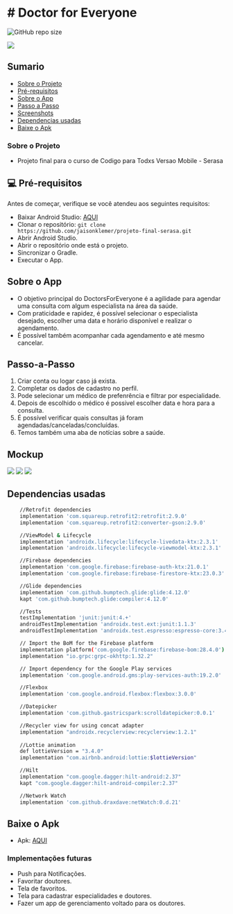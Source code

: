 # # Doctor for Everyone

<!---Esses são exemplos. Veja https://shields.io para outras pessoas ou para personalizar este conjunto de escudos. Você pode querer incluir dependências, status do projeto e informações de licença aqui--->

![GitHub repo size](https://img.shields.io/github/repo-size/jaisonklemer/projeto-final-serasa)

<p>
  <img src="https://github.com/jaisonklemer/projeto-final-serasa/blob/master/images/Mockup%20doctor%20png.png" />
</p>

## Sumario
- [Sobre o Projeto](#sobre-o-projeto)
- [Pré-requisitos](#-pré-requisitos)
- [Sobre o App](#sobre-o-app)
- [Passo a Passo](#passo-a-passo)
- [Screenshots](#mockup)
- [Dependencias usadas](#dependencias-usadas)
- [Baixe o Apk](#baixe-o-apk)


### Sobre o Projeto
- Projeto final para o curso de Codigo para Todxs Versao Mobile - Serasa

## 💻 Pré-requisitos

Antes de começar, verifique se você atendeu aos seguintes requisitos:
<!---Estes são apenas requisitos de exemplo. Adicionar, duplicar ou remover conforme necessário--->
* Baixar Android Studio: [AQUI](https://developer.android.com/studio)
* Clonar o repositório: ```git clone https://github.com/jaisonklemer/projeto-final-serasa.git```
* Abrir Android Studio.
* Abrir o repositório onde está o projeto.
* Sincronizar o Gradle.
* Executar o App.

## Sobre o App
- O objetivo principal do DoctorsForEveryone é a agilidade para agendar uma consulta com algum especialista na área da saúde.
- Com praticidade e rapidez, é possível selecionar o especialista desejado, escolher uma data e horário disponível e realizar o agendamento. 
- É possível também acompanhar cada agendamento e até mesmo cancelar.

## Passo-a-Passo
1. Criar conta ou logar caso já exista.
2. Completar os dados de cadastro no perfil.
3. Pode selecionar um médico de prefenrência e filtrar por especialidade.
4. Depois de escolhido o médico é possivel escolher data e hora para a consulta.
5. É possível verificar quais consultas já foram agendadas/canceladas/concluídas.
6. Temos também uma aba de notícias sobre a saúde.

## Mockup
<p>
  <img src="https://github.com/jaisonklemer/projeto-final-serasa/blob/master/images/Page1.png" />
  <img src="https://github.com/jaisonklemer/projeto-final-serasa/blob/master/images/Page2.png" />
  <img src="https://github.com/jaisonklemer/projeto-final-serasa/blob/master/images/Page3.png" />
</p>

## Dependencias usadas
```sh
    //Retrofit dependencies
    implementation 'com.squareup.retrofit2:retrofit:2.9.0'
    implementation 'com.squareup.retrofit2:converter-gson:2.9.0'

    //ViewModel & Lifecycle
    implementation 'androidx.lifecycle:lifecycle-livedata-ktx:2.3.1'
    implementation 'androidx.lifecycle:lifecycle-viewmodel-ktx:2.3.1'

    //Firebase dependencies
    implementation 'com.google.firebase:firebase-auth-ktx:21.0.1'
    implementation 'com.google.firebase:firebase-firestore-ktx:23.0.3'

    //Glide dependencies
    implementation 'com.github.bumptech.glide:glide:4.12.0'
    kapt 'com.github.bumptech.glide:compiler:4.12.0'

    //Tests
    testImplementation 'junit:junit:4.+'
    androidTestImplementation 'androidx.test.ext:junit:1.1.3'
    androidTestImplementation 'androidx.test.espresso:espresso-core:3.4.0'

    // Import the BoM for the Firebase platform
    implementation platform('com.google.firebase:firebase-bom:28.4.0')
    implementation "io.grpc:grpc-okhttp:1.32.2"

    // Import dependency for the Google Play services
    implementation 'com.google.android.gms:play-services-auth:19.2.0'

    //Flexbox
    implementation 'com.google.android.flexbox:flexbox:3.0.0'

    //Datepicker
    implementation 'com.github.gastricspark:scrolldatepicker:0.0.1'

    //Recycler view for using concat adapter
    implementation "androidx.recyclerview:recyclerview:1.2.1"
    
    //Lottie animation
    def lottieVersion = "3.4.0"
    implementation "com.airbnb.android:lottie:$lottieVersion"

    //Hilt
    implementation "com.google.dagger:hilt-android:2.37"
    kapt "com.google.dagger:hilt-android-compiler:2.37"

    //Network Watch
    implementation 'com.github.draxdave:netWatch:0.d.21'
```
## Baixe o Apk
- Apk: [AQUI](https://drive.google.com/file/d/14bR_dVVt-05-QceZyA1Ppe27cMPmvBw5/view?usp=sharing)

### Implementações futuras 
- Push para Notificações.
- Favoritar doutores.
- Tela de favoritos.
- Tela para cadastrar especialidades e doutores.
- Fazer um app de gerenciamento voltado para os doutores.
